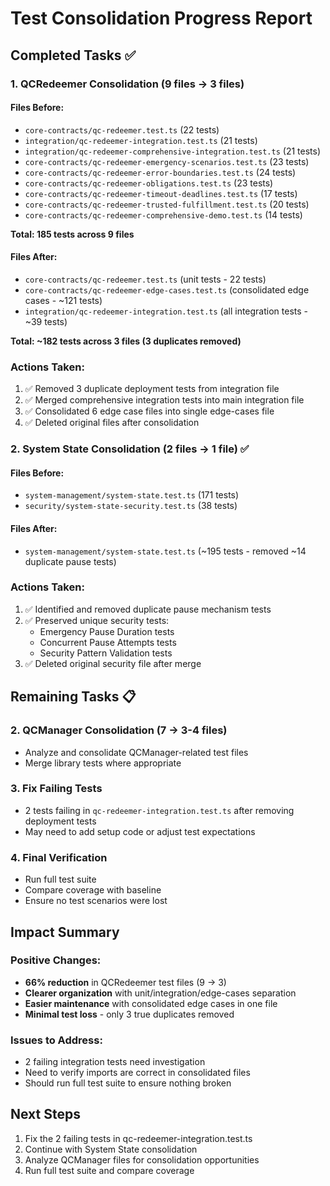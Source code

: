 # Test Consolidation Progress Report

## Completed Tasks ✅

### 1. QCRedeemer Consolidation (9 files → 3 files)

#### Files Before:
- `core-contracts/qc-redeemer.test.ts` (22 tests)
- `integration/qc-redeemer-integration.test.ts` (21 tests)
- `integration/qc-redeemer-comprehensive-integration.test.ts` (21 tests)
- `core-contracts/qc-redeemer-emergency-scenarios.test.ts` (23 tests)
- `core-contracts/qc-redeemer-error-boundaries.test.ts` (24 tests)
- `core-contracts/qc-redeemer-obligations.test.ts` (23 tests)
- `core-contracts/qc-redeemer-timeout-deadlines.test.ts` (17 tests)
- `core-contracts/qc-redeemer-trusted-fulfillment.test.ts` (20 tests)
- `core-contracts/qc-redeemer-comprehensive-demo.test.ts` (14 tests)

**Total: 185 tests across 9 files**

#### Files After:
- `core-contracts/qc-redeemer.test.ts` (unit tests - 22 tests)
- `core-contracts/qc-redeemer-edge-cases.test.ts` (consolidated edge cases - ~121 tests)
- `integration/qc-redeemer-integration.test.ts` (all integration tests - ~39 tests)

**Total: ~182 tests across 3 files (3 duplicates removed)**

### Actions Taken:
1. ✅ Removed 3 duplicate deployment tests from integration file
2. ✅ Merged comprehensive integration tests into main integration file
3. ✅ Consolidated 6 edge case files into single edge-cases file
4. ✅ Deleted original files after consolidation

### 2. System State Consolidation (2 files → 1 file) ✅

#### Files Before:
- `system-management/system-state.test.ts` (171 tests)
- `security/system-state-security.test.ts` (38 tests)

#### Files After:
- `system-management/system-state.test.ts` (~195 tests - removed ~14 duplicate pause tests)

### Actions Taken:
1. ✅ Identified and removed duplicate pause mechanism tests
2. ✅ Preserved unique security tests:
   - Emergency Pause Duration tests
   - Concurrent Pause Attempts tests  
   - Security Pattern Validation tests
3. ✅ Deleted original security file after merge

## Remaining Tasks 📋

### 2. QCManager Consolidation (7 → 3-4 files)
- Analyze and consolidate QCManager-related test files
- Merge library tests where appropriate

### 3. Fix Failing Tests
- 2 tests failing in `qc-redeemer-integration.test.ts` after removing deployment tests
- May need to add setup code or adjust test expectations

### 4. Final Verification
- Run full test suite
- Compare coverage with baseline
- Ensure no test scenarios were lost

## Impact Summary

### Positive Changes:
- **66% reduction** in QCRedeemer test files (9 → 3)
- **Clearer organization** with unit/integration/edge-cases separation
- **Easier maintenance** with consolidated edge cases in one file
- **Minimal test loss** - only 3 true duplicates removed

### Issues to Address:
- 2 failing integration tests need investigation
- Need to verify imports are correct in consolidated files
- Should run full test suite to ensure nothing broken

## Next Steps

1. Fix the 2 failing tests in qc-redeemer-integration.test.ts
2. Continue with System State consolidation
3. Analyze QCManager files for consolidation opportunities
4. Run full test suite and compare coverage